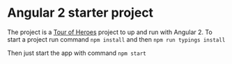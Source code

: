 # Angular 2 starter project

The project is a [Tour of Heroes](https://angular.io/docs/ts/latest/tutorial/) project to up and run with Angular 2. 
To start a project run command ```npm install``` and then ```npm run typings install```

Then just start the app with command ```npm start``` 
